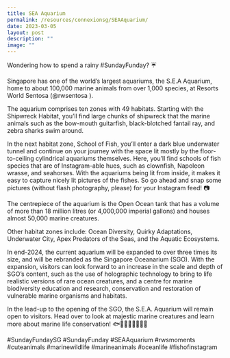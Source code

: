 ```yaml
---
title: SEA Aquarium
permalink: /resources/connexionsg/SEAAquarium/
date: 2023-03-05
layout: post
description: ""
image: ""
---
```




Wondering how to spend a rainy #SundayFunday? ☔

Singapore has one of the world’s largest aquariums, the S.E.A Aquarium, home to about 100,000 marine animals from over 1,000 species, at Resorts World Sentosa (@rwsentosa ).

The aquarium comprises ten zones with 49 habitats. Starting with the Shipwreck Habitat, you’ll find large chunks of shipwreck that the marine animals such as the bow-mouth guitarfish, black-blotched fantail ray, and zebra sharks swim around.

In the next habitat zone, School of Fish, you’ll enter a dark blue underwater tunnel and continue on your journey with the space lit mostly by the floor-to-ceiling cylindrical aquariums themselves. Here, you’ll find schools of fish species that are of Instagram-able hues, such as clownfish, Napoleon wrasse, and seahorses. With the aquariums being lit from inside, it makes it easy to capture nicely lit pictures of the fishes. So go ahead and snap some pictures (without flash photography, please) for your Instagram feed! 📷

The centrepiece of the aquarium is the Open Ocean tank that has a volume of more than 18 million litres (or 4,000,000 imperial gallons) and houses almost 50,000 marine creatures.

Other habitat zones include: Ocean Diversity, Quirky Adaptations, Underwater City, Apex Predators of the Seas, and the Aquatic Ecosystems.

In end-2024, the current aquarium will be expanded to over three times its size, and will be rebranded as the Singapore Oceanarium (SGO). With the expansion, visitors can look forward to an increase in the scale and depth of SGO’s content, such as the use of holographic technology to bring to life realistic versions of rare ocean creatures, and a centre for marine biodiversity education and research, conservation and restoration of vulnerable marine organisms and habitats.

In the lead-up to the opening of the SGO, the S.E.A. Aquarium will remain open to visitors. Head over to look at majestic marine creatures and learn more about marine life conservation! 🐟🐠🐡🦈🐙🦀🦑🐚

#SundayFundaySG #SundayFunday #SEAAquarium #rwsmoments #cuteanimals #marinewildlife #marineanimals #oceanlife #fishofinstagram